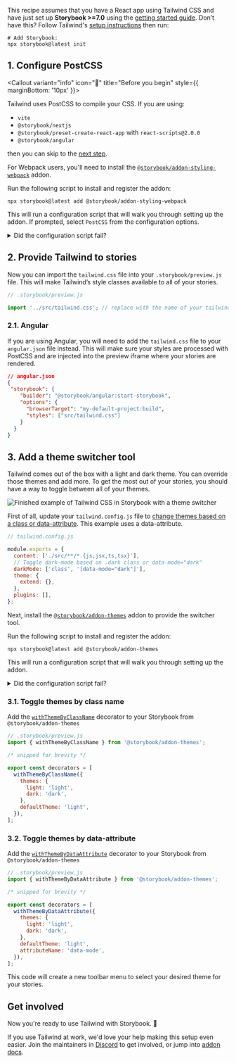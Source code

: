 <Callout variant="neutral" icon="ℹ️" title="Prerequisites">

This recipe assumes that you have a React app using Tailwind CSS and have just set up **Storybook >=7.0** using the [getting started guide](/docs/react/get-started/install). Don’t have this? Follow Tailwind's [setup instructions](https://tailwindcss.com/docs/installation) then run:

```shell
# Add Storybook:
npx storybook@latest init
```

</Callout>

## 1. Configure PostCSS


<Callout variant="info" icon="📣" title="Before you begin" style={{ marginBottom: '10px' }}>

Tailwind uses PostCSS to compile your CSS. If you are using:
-  `vite`
-  `@storybook/nextjs`
-  `@storybook/preset-create-react-app` with `react-scripts@2.0.0`
-  `@storybook/angular`
  
then you can skip to the [next step](#2-provide-tailwind-to-stories).

</Callout>



For Webpack users, you'll need to install the [`@storybook/addon-styling-webpack`](https://storybook.js.org/addons/@storybook/addon-styling-webpack) addon.

Run the following script to install and register the addon:

```shell
npx storybook@latest add @storybook/addon-styling-webpack
```

This will run a configuration script that will walk you through setting up the addon. If prompted, select `PostCSS` from the configuration options.

<details>
  <summary>Did the configuration script fail?</summary>
  <p>Under the hood, this command runs <code>npx @storybook/auto-config styling</code>, which is responsible for reading your project and attempting to configure your Storybook Webpack for your desired tools. If running that command directly does not resolve your issue, please consider filing a bug report on the <a href="https://github.com/storybookjs/auto-config/issues/new?assignees=&labels=bug&projects=&template=bug_report.md&title=%5BBug%5D" target="_blank">@storybook/auto-config</a> repository so that we can further improve it. For manual configuration instructions for PostCSS, you can refer to the documentation <a href="https://github.com/storybookjs/addon-styling-webpack" target="_blank">here</a>.</p>
</details>

## 2. Provide Tailwind to stories

Now you can import the `tailwind.css` file into your `.storybook/preview.js` file. This will make Tailwind’s style classes available to all of your stories.

```js
// .storybook/preview.js

import '../src/tailwind.css'; // replace with the name of your tailwind css file
```

### 2.1. Angular

If you are using Angular, you will need to add the `tailwind.css` file to your `angular.json` file instead. This will make sure your styles are processed with PostCSS and are injected into the preview iframe where your stories are rendered.

```json
// angular.json
{
 "storybook": {
    "builder": "@storybook/angular:start-storybook",
    "options": {
      "browserTarget": "my-default-project:build",
      "styles": ["src/tailwind.css"]
    }
  } 
}
```

## 3. Add a theme switcher tool

Tailwind comes out of the box with a light and dark theme. You can override those themes and add more. To get the most out of your stories, you should have a way to toggle between all of your themes.

![Finished example of Tailwind CSS in Storybook with a theme switcher](https://user-images.githubusercontent.com/18172605/208201389-1f448dbb-978c-442e-9d6b-7bf3fea63e64.gif)

First of all, update your `tailwind.config.js` file to [change themes based on a class or data-attribute](https://tailwindcss.com/docs/dark-mode#customizing-the-class-name). This example uses a data-attribute.

```js
// tailwind.config.js

module.exports = {
  content: ['./src/**/*.{js,jsx,ts,tsx}'],
  // Toggle dark-mode based on .dark class or data-mode="dark"
  darkMode: ['class', '[data-mode="dark"]'],
  theme: {
    extend: {},
  },
  plugins: [],
};
```

Next, install the [`@storybook/addon-themes`](https://storybook.js.org/addons/@storybook/addon-themes/) addon to provide the switcher tool.

Run the following script to install and register the addon:

```shell
npx storybook@latest add @storybook/addon-themes
```

This will run a configuration script that will walk you through setting up the addon.

<details>
  <summary>Did the configuration script fail?</summary>
  <p>Under the hood, this runs <code>npx @storybook/auto-config themes</code>, which should read your project and try to configure your Storybook with the correct decorator. If running that command directly does not solve your problem, please file a bug on the <a href="https://github.com/storybookjs/auto-config/issues/new?assignees=&labels=bug&projects=&template=bug_report.md&title=%5BBug%5D" target="_blank">@storybook/auto-config</a> repository so that we can make this as good as possible. To manually add this addon, install it, and then add it to the addons array in your <code>.storybook/main.ts</code>.</p>
</details>

### 3.1. Toggle themes by class name

Add the [`withThemeByClassName`](https://github.com/storybookjs/addon-themes/blob/main/code/addons/themes/docs/api.md#withthemebyclassname) decorator to your Storybook from `@storybook/addon-themes`

```js
// .storybook/preview.js
import { withThemeByClassName } from '@storybook/addon-themes';

/* snipped for brevity */

export const decorators = [
  withThemeByClassName({
    themes: {
      light: 'light',
      dark: 'dark',
    },
    defaultTheme: 'light',
  }),
];
```

### 3.2. Toggle themes by data-attribute

Add the [`withThemeByDataAttribute`](https://github.com/storybookjs/addon-themes/blob/main/code/addons/themes/docs/api.md#withthemebydataattribute) decorator to your Storybook from `@storybook/addon-themes`

```js
// .storybook/preview.js
import { withThemeByDataAttribute } from '@storybook/addon-themes';

/* snipped for brevity */

export const decorators = [
  withThemeByDataAttribute({
    themes: {
      light: 'light',
      dark: 'dark',
    },
    defaultTheme: 'light',
    attributeName: 'data-mode',
  }),
];
```

This code will create a new toolbar menu to select your desired theme for your stories.

## Get involved

Now you're ready to use Tailwind with Storybook. 🎉

If you use Tailwind at work, we'd love your help making this setup even easier. Join the maintainers in [Discord](https://discord.gg/storybook) to get involved, or jump into [addon docs](/docs/react/addons/introduction).
